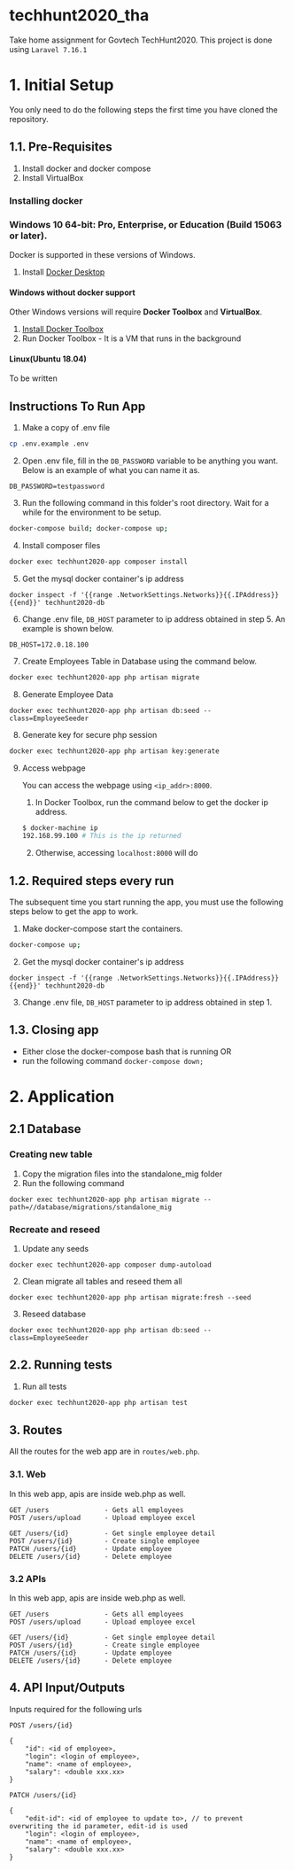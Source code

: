 # techhunt2020_tha
Take home assignment for Govtech TechHunt2020. This project is done using `Laravel 7.16.1`

# 1. Initial Setup

You only need to do the following steps the first time you have cloned the repository.

## 1.1. Pre-Requisites

1. Install docker and docker compose
2. Install VirtualBox

### Installing docker

### Windows 10 64-bit: Pro, Enterprise, or Education (Build 15063 or later).
Docker is supported in these versions of Windows.

1. Install [Docker Desktop](https://docs.docker.com/docker-for-windows/install/)

#### Windows without docker support
Other Windows versions will require **Docker Toolbox** and **VirtualBox**.

1. [Install Docker Toolbox](https://docs.docker.com/toolbox/toolbox_install_windows/)
2. Run Docker Toolbox - It is a VM that runs in the background

#### Linux(Ubuntu 18.04)
To be written

## Instructions To Run App
1. Make a copy of .env file 
```bash
cp .env.example .env
```

2. Open .env file, fill in the `DB_PASSWORD` variable to be anything you want. Below is an example of what you can name it as.
```
DB_PASSWORD=testpassword
```

3. Run the following command in this folder's root directory. Wait for a while for the environment to be setup.
```bash
docker-compose build; docker-compose up;
```

4. Install composer files
```bash
docker exec techhunt2020-app composer install
```

5. Get the mysql docker container's ip address
```
docker inspect -f '{{range .NetworkSettings.Networks}}{{.IPAddress}}{{end}}' techhunt2020-db
```

6. Change .env file, `DB_HOST` parameter to ip address obtained in step 5. An example is shown below.
```
DB_HOST=172.0.18.100
```

7. Create Employees Table in Database using the command below.
```bash
docker exec techhunt2020-app php artisan migrate
```

8. Generate Employee Data
```
docker exec techhunt2020-app php artisan db:seed --class=EmployeeSeeder
```

8. Generate key for secure php session
```bash
docker exec techhunt2020-app php artisan key:generate
```

9. Access webpage 
    
    You can access the webpage using `<ip_addr>:8000`.
    
    1. In Docker Toolbox, run the command below to get the docker ip address.
    ```bash
    $ docker-machine ip
    192.168.99.100 # This is the ip returned
    ```
    2. Otherwise, accessing `localhost:8000` will do

## 1.2. Required steps every run

The subsequent time you start running the app, you must use the following steps below to get the app  to work.

1. Make docker-compose start the containers. 
```bash
docker-compose up;
```

2. Get the mysql docker container's ip address
```
docker inspect -f '{{range .NetworkSettings.Networks}}{{.IPAddress}}{{end}}' techhunt2020-db
```

3. Change .env file, `DB_HOST` parameter to ip address obtained in step 1.

## 1.3. Closing app
 - Either close the docker-compose bash that is running OR 
 - run the following command `docker-compose down;`

# 2. Application 
## 2.1 Database

### Creating new table
1. Copy the migration files into the standalone_mig folder
2. Run the following command
```
docker exec techhunt2020-app php artisan migrate --path=//database/migrations/standalone_mig
```

### Recreate and reseed
1. Update any seeds
```
docker exec techhunt2020-app composer dump-autoload
```

2. Clean migrate all tables and reseed them all
```
docker exec techhunt2020-app php artisan migrate:fresh --seed
```

3. Reseed database
```
docker exec techhunt2020-app php artisan db:seed --class=EmployeeSeeder
```

## 2.2. Running tests
1. Run all tests
```bash
docker exec techhunt2020-app php artisan test
```

## 3. Routes
All the routes for the web app are in `routes/web.php`.

### 3.1. Web 
In this web app, apis are inside web.php as well.
```
GET /users              - Gets all employees
POST /users/upload      - Upload employee excel

GET /users/{id}         - Get single employee detail
POST /users/{id}        - Create single employee
PATCH /users/{id}       - Update employee
DELETE /users/{id}      - Delete employee
```

### 3.2 APIs
In this web app, apis are inside web.php as well.
```
GET /users              - Gets all employees
POST /users/upload      - Upload employee excel

GET /users/{id}         - Get single employee detail
POST /users/{id}        - Create single employee
PATCH /users/{id}       - Update employee
DELETE /users/{id}      - Delete employee
```

## 4. API Input/Outputs
Inputs required for the following urls

```     
POST /users/{id}  

{
    "id": <id of employee>,
    "login": <login of employee>,
    "name": <name of employee>,
    "salary": <double xxx.xx>
}
```

```     
PATCH /users/{id}  

{
    "edit-id": <id of employee to update to>, // to prevent overwriting the id parameter, edit-id is used
    "login": <login of employee>,
    "name": <name of employee>,
    "salary": <double xxx.xx>
}
```